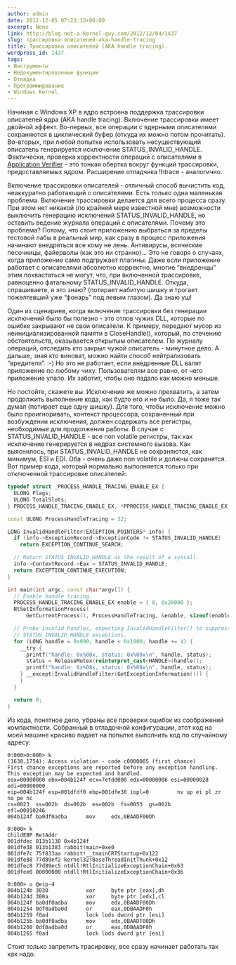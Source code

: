 ```yaml
---
author: admin
date: 2012-12-05 07:23:13+00:00
excerpt: None
link: http://blog.not-a-kernel-guy.com/2012/12/04/1437
slug: трассировка-описателей-aka-handle-tracing
title: Трассировка описателей (AKA handle tracing).
wordpress_id: 1437
tags:
- Инструменты
- Недокументированные функции
- Отладка
- Программирование
- Windows Kernel
---
```


Начиная с Windows XP в ядро встроена поддержка трассировки описателей ядра (AKA handle tracing). Включение трассировки имеет двойной эффект. Во-первых, все операции с ядерными описателями сохраняются в циклический буфер (откуда их можно потом прочитать). Во-вторых, при любой попытке использовать несуществующий описатель генерируется исключение STATUS_INVALID_HANDLE. Фактически, проверка корректности операций с описателями в [Application Verifier](http://msdn.microsoft.com/en-us/library/windows/desktop/dd371695(v=vs.85).aspx) - это тонкая обертка вокруг функций трассировки, предоставляемых ядром. Расширение отладчика !htrace - аналогично.

Включение трассировки описателей - отличный способ вычистить код, неаккуратно работающий с описателями. Есть только одна маленькая проблема. Включение трассировки делается для всего процесса сразу. При этом нет никакой (по крайней мере известной мне) возможности выключить генерацию исключений STATUS_INVALID_HANDLE, но оставить ведение журнала операций с описателями. Почему это проблема? Потому, что стоит приложению выбраться за пределы тестовой лабы в реальный мир, как сразу в процесс приложения начинают внедряться все кому не лень. Антивирусы, всяческие песочницы, файерволы (как это ни странно)... Это не говоря о случаях, когда приложение само подгружает плагины. Даже если приложение работает с описателями абсолютно корректно, многие “внедренцы” этим похвастаться не могут, что, при включенной трассировке, равноценно фатальному STATUS_INVALID_HANDLE. Откуда, спрашиваете, я это знаю? (потирает набитую шишку и трогает пожелтевший уже “фонарь” под левым глазом). Да знаю уш!

Один из сценариев, когда включение трассировки без генерации исключений было бы полезно - это отлов чужих DLL, которые по ошибке закрывают не свои описатели. К примеру, передают мусор из неинициализированной памяти в CloseHandle(), который, по стечению обстоятельств, оказывается открытым описателем. По журналу операций, отследить кто закрыл чужой описатель - минутное дело. А дальше, зная кто виноват, можно найти способ нейтрализовать “вредителя”. :-) Но это не работает, если внедренные DLL валят приложение по любому чиху. Пользователям все равно, от чего приложение упало. Их заботит, чтобы оно падало как можно меньше.

Но постойте, скажете вы. Исключение же можно прехватить, а затем продолжить выполнение кода, как будто его и не было. Да, я тоже так думал (потирает еще одну шишку). Для того, чтобы исключение можно было проигноривать, контекст процессора, сохраненный при возбуждении исключения, должен содержать все регистры, необходимые для продолжения работы. В случае с STATUS_INVALID_HANDLE - все non volatile регистры, так как исключение генерируется в недрах системного вызова. Как выяснилось, при STATUS_INVALID_HANDLE не сохраняются, как минимум, ESI и EDI. Оба - очень даже non volatile и должны сохранятся. Вот пример кода, который нормально выполняется только при отключенной трассировке описателей:

```cpp
typedef struct _PROCESS_HANDLE_TRACING_ENABLE_EX {
  ULONG Flags;
  ULONG TotalSlots;
} PROCESS_HANDLE_TRACING_ENABLE_EX, *PPROCESS_HANDLE_TRACING_ENABLE_EX;

const ULONG ProcessHandleTracing = 32;

LONG InvalidHandleFilter(EXCEPTION_POINTERS* info) {
  if (info->ExceptionRecord->ExceptionCode != STATUS_INVALID_HANDLE)
    return EXCEPTION_CONTINUE_SEARCH;

  // Return STATUS_INVALID_HANDLE as the result of a syscall.
  info->ContextRecord->Eax = STATUS_INVALID_HANDLE;
  return EXCEPTION_CONTINUE_EXECUTION;
}

int main(int argc, const char*argv[]) {
  // Enable handle tracing.
  PROCESS_HANDLE_TRACING_ENABLE_EX enable = { 0, 0x20000 };
  NtSetInformationProcess(
      GetCurrentProcess(), ProcessHandleTracing, &enable, sizeof(enable));

  // Probe invalid handles, expecting InvalidHandleFilter() to suppress
  // STATUS_INVALID_HANDLE exceptions.
  for (LONG handle = 0x900; handle < 0x1000; handle += 4) {
    __try {
      printf("handle: 0x%08x, status: 0x%08x\n", handle, status);
      status = ReleaseMutex(reinterpret_cast<HANDLE>(handle));
      printf("handle: 0x%08x, status: 0x%08x\n", handle, status);
    } __except(InvalidHandleFilter(GetExceptionInformation())) {
    }
  }

  return 0;
}
```

Из кода, понятное дело, убраны все проверки ошибок из соображений компактности. Собранный в отладочной конфигурации, этот код на моей машине красиво падает на попытке выполнить код по случайному адресу:

```no-highlight
0:000>0:000> k
(1638.1754): Access violation - code c0000005 (first chance)
First chance exceptions are reported before any exception handling.
This exception may be expected and handled.
eax=00000000 ebx=004b124f ecx=7efdd000 edx=00000006 esi=00000028 edi=00000000
eip=004b124f esp=001dfdf0 ebp=001dfe38 iopl=0         nv up ei pl zr na pe nc
cs=0023  ss=002b  ds=002b  es=002b  fs=0053  gs=002b             efl=00010246
004b124f ba0df0adba      mov     edx,0BAADF00Dh

0:000> k
ChildEBP RetAddr  
001dfdec 013b1130 0x4b124f
001dfe38 013b1383 rabbit!main+0xe0
001dfe7c 75f833aa rabbit!__tmainCRTStartup+0x122
001dfe88 77d89ef2 kernel32!BaseThreadInitThunk+0x12
001dfec8 77d89ec5 ntdll!RtlInitializeExceptionChain+0x63
001dfee0 00000000 ntdll!RtlInitializeExceptionChain+0x36

0:000> u @eip-4
004b124b 3030            xor     byte ptr [eax],dh
004b124d 300a            xor     byte ptr [edx],cl
004b124f ba0df0adba      mov     edx,0BAADF00Dh
004b1254 0df0adba0d      or      eax,0DBAADF0h
004b1259 f0ad            lock lods dword ptr [esi]
004b125b ba0df0adba      mov     edx,0BAADF00Dh
004b1260 0df0adba0d      or      eax,0DBAADF0h
004b1265 f0ad            lock lods dword ptr [esi]
```

Стоит только запретить трасировку, все сразу начинает работать так как надо.
